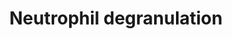 ---
authors:
- ReactomeTeam
description: Neutrophils are the most abundant leukocytes (white blood cells), indispensable
  in defending the body against invading microorganisms. In response to infection,
  neutrophils leave the circulation and migrate towards the inflammatory focus. They
  contain several subsets of granules that are mobilized to fuse with the cell membrane
  or phagosomal membrane, resulting in the exocytosis or exposure of membrane proteins.
  Traditionally, neutrophil granule constituents are described as antimicrobial or
  proteolytic, but granules also introduce membrane proteins to the cell surface,
  changing how the neutrophil responds to its environment (Borregaard et al. 2007).
  Primed neutrophils actively secrete cytokines and other inflammatory mediators and
  can present antigens via MHC II, stimulating T-cells (Wright et al. 2010).<br><br>Granules
  form during neutrophil differentiation. Granule subtypes can be distinguished by
  their content but overlap in structure and composition. The differences are believed
  to be a consequence of changing protein expression and differential timing of granule
  formation during the terminal processes of neutrophil differentiation, rather than
  sorting (Le Cabec et al. 1996). <br> <br>The classical granule subsets are Azurophil
  or primary granules (AG), secondary granules (SG) and gelatinase granules (GG).
  Neutrophils also contain exocytosable storage cell organelles, storage vesicles
  (SV), formed by endocytosis they contain many cell-surface markers and extracellular,
  plasma proteins (Borregaard et al. 1992). Ficolin-1-rich granules (FG) are like
  GGs highly exocytosable but gelatinase-poor (Rorvig et al. 2009).  View original
  pathway at [http://www.reactome.org/PathwayBrowser/#DIAGRAM=6798695 Reactome].
last-edited: 2021-01-25
organisms:
- Homo sapiens
redirect_from:
- /index.php/Pathway:WP4049
- /instance/WP4049
revision: null
schema-jsonld:
- '@context': https://schema.org/
  '@id': https://wikipathways.github.io/pathways/WP4049.html
  '@type': Dataset
  creator:
    '@type': Organization
    name: WikiPathways
  description: Neutrophils are the most abundant leukocytes (white blood cells), indispensable
    in defending the body against invading microorganisms. In response to infection,
    neutrophils leave the circulation and migrate towards the inflammatory focus.
    They contain several subsets of granules that are mobilized to fuse with the cell
    membrane or phagosomal membrane, resulting in the exocytosis or exposure of membrane
    proteins. Traditionally, neutrophil granule constituents are described as antimicrobial
    or proteolytic, but granules also introduce membrane proteins to the cell surface,
    changing how the neutrophil responds to its environment (Borregaard et al. 2007).
    Primed neutrophils actively secrete cytokines and other inflammatory mediators
    and can present antigens via MHC II, stimulating T-cells (Wright et al. 2010).<br><br>Granules
    form during neutrophil differentiation. Granule subtypes can be distinguished
    by their content but overlap in structure and composition. The differences are
    believed to be a consequence of changing protein expression and differential timing
    of granule formation during the terminal processes of neutrophil differentiation,
    rather than sorting (Le Cabec et al. 1996). <br> <br>The classical granule subsets
    are Azurophil or primary granules (AG), secondary granules (SG) and gelatinase
    granules (GG). Neutrophils also contain exocytosable storage cell organelles,
    storage vesicles (SV), formed by endocytosis they contain many cell-surface markers
    and extracellular, plasma proteins (Borregaard et al. 1992). Ficolin-1-rich granules
    (FG) are like GGs highly exocytosable but gelatinase-poor (Rorvig et al. 2009).  View
    original pathway at [http://www.reactome.org/PathwayBrowser/#DIAGRAM=6798695 Reactome].
  keywords:
  - '4xPalmC-CD36 '
  - 'A1BG '
  - 'ABCA13 '
  - 'ACAA1 '
  - 'ACLY '
  - 'ACPP '
  - 'ACTR10 '
  - 'ACTR1B '
  - 'ACTR2 '
  - 'ADAM10 '
  - 'ADAM8 '
  - 'AGA '
  - 'AGL '
  - 'AGPAT2 '
  - 'AHSG '
  - 'ALAD '
  - 'ALDH3B1 '
  - 'ALDOA '
  - 'ALDOC '
  - 'ALOX5 '
  - 'AMPD3 '
  - 'ANO6 '
  - 'ANPEP '
  - 'ANXA2 '
  - 'AOC1 '
  - 'AP1M1 '
  - 'AP2A2(1-939) '
  - 'APAF1 '
  - 'APEH '
  - 'APRT '
  - 'ARG1 '
  - 'ARHGAP9 '
  - 'ARL8A '
  - 'ARMC8 '
  - 'ARPC5 '
  - 'ARSA(19-444) '
  - 'ARSA(448-507) '
  - 'ARSB '
  - 'ASAH1(143-395) '
  - 'ASAH1(22-142) '
  - 'ATAD3B '
  - 'ATG7 '
  - 'ATP11A '
  - 'ATP11B '
  - 'ATP6AP2 '
  - 'ATP6V0A1 '
  - 'ATP6V0C '
  - 'ATP6V1D '
  - 'ATP8A1 '
  - 'ATP8B4 '
  - 'AZU1 '
  - Azurophil granule
  - 'B2M(21-119) '
  - 'B4GALT1 '
  - 'BIN2 '
  - 'BPI '
  - 'BRI3 '
  - 'BST1 '
  - 'BST2 '
  - 'C16orf62 '
  - 'C3 alpha chain '
  - 'C3 beta chain '
  - 'C3AR1 '
  - 'C5AR1 '
  - 'C6ORF120 '
  - 'CAB39 '
  - 'CALML5 '
  - 'CAMP(134-170) '
  - 'CAND1 '
  - 'CANT1 '
  - 'CAP1 '
  - 'CAPN1 '
  - 'CAT '
  - 'CCT2 '
  - 'CCT8 '
  - 'CD177 '
  - 'CD300A '
  - 'CD33 '
  - 'CD44 '
  - 'CD47 '
  - 'CD53 '
  - 'CD55 '
  - 'CD58 '
  - 'CD59 '
  - 'CD63 '
  - 'CD68 '
  - 'CD93 '
  - 'CD97 '
  - 'CD97(21-835) '
  - 'CDA '
  - 'CDK13 '
  - 'CEACAM1 '
  - 'CEACAM3 '
  - 'CEACAM6 '
  - 'CEACAM8 '
  - 'CECR1 '
  - 'CEP290 '
  - 'CFD '
  - 'CFP '
  - 'CHI3L1 '
  - 'CHIT1 '
  - 'CHRNB4 '
  - 'CKAP4 '
  - 'CLEC12A '
  - 'CLEC4C '
  - 'CLEC4D '
  - 'CLEC5A '
  - 'CMTM6 '
  - 'CNN2 '
  - 'COMMD3 '
  - 'COMMD9 '
  - 'COPB1 '
  - 'COTL1 '
  - 'CPNE1 '
  - 'CPNE3 '
  - 'CPPED1 '
  - 'CR1 '
  - 'CRACR2A '
  - 'CREG1 '
  - 'CRISP3 '
  - 'CRISPLD2 '
  - 'CSNK2B '
  - 'CST3 '
  - 'CSTB '
  - 'CTSA(29-326) '
  - 'CTSA(327-480) '
  - 'CTSB(80-333) '
  - 'CTSC(25-134) '
  - 'CTSD(65-412) '
  - 'CTSG '
  - 'CTSH(116-335) '
  - 'CTSS '
  - 'CTSZ '
  - 'CXCL1(35-107) '
  - 'CXCR1 '
  - 'CXCR2 '
  - 'CYB5R3(27-301) '
  - 'CYBA '
  - 'CYBB '
  - 'CYFIP1 '
  - 'CYSTM1 '
  - 'DBNL '
  - 'DDOST '
  - 'DDX3X '
  - 'DEFA1(65-94) '
  - 'DEFA1(66-94) '
  - 'DEFA4(64-96) '
  - 'DEGS1 '
  - 'DERA '
  - 'DGAT1 '
  - 'DIAPH1 '
  - 'DNAJC13 '
  - 'DNAJC3 '
  - 'DNAJC5 '
  - 'DNASE1L1 '
  - 'DOCK2 '
  - 'DOK3 '
  - 'DPP7 '
  - 'DSC1 '
  - 'DSG1 '
  - 'DSN1 '
  - 'DSP '
  - 'DYNC1H1 '
  - 'DYNC1LI1 '
  - 'DYNLL1 '
  - 'DYNLT1 '
  - 'EEF1A1 '
  - 'EEF2 '
  - 'ELANE '
  - 'EMR3(22-652) '
  - 'ENPP4 '
  - 'EPX '
  - 'ERP44 '
  - 'FABP5 '
  - 'FAF2 '
  - 'FCAR '
  - 'FCER1G '
  - 'FCGR2A '
  - 'FCGR3B '
  - 'FCN1 '
  - 'FGL2 '
  - 'FGR '
  - 'FLG2 '
  - 'FOLR3 '
  - 'FPR1 '
  - 'FPR2 '
  - 'FRK '
  - 'FRMPD3 '
  - 'FTH1 '
  - 'FTL '
  - 'FUCA1 '
  - 'FUCA2 '
  - Ficolin-rich granule
  - 'GAA '
  - 'GCA '
  - 'GDI2 '
  - 'GGH '
  - 'GHDC '
  - 'GLA '
  - 'GLB1 '
  - 'GLIPR1 '
  - 'GM2A(32-193) '
  - 'GMFG '
  - 'GNS '
  - 'GOLGA7 '
  - 'GPI '
  - 'GPIN-CD14(20-345) '
  - 'GPR84 '
  - 'GPR97 '
  - 'GRN '
  - 'GSDMD '
  - 'GSN '
  - 'GSTP1 '
  - 'GUSB '
  - 'GYG1 '
  - 'HBB '
  - 'HEBP2 '
  - 'HEXB(122-311) '
  - 'HEXB(315-556) '
  - 'HGSNAT '
  - 'HK3 '
  - 'HLA class I histocompatibility antigen, A-34 alpha chain '
  - 'HLA class I histocompatibility antigen, A-74 alpha chain '
  - 'HLA-A34 '
  - 'HLA-A74 '
  - 'HLA-C '
  - 'HLA-H '
  - 'HMGB1 '
  - 'HMHA1 '
  - 'HMOX2 '
  - 'HP '
  - 'HPSE(158-543) '
  - 'HPSE(36-109) '
  - 'HRNR '
  - 'HSP90AA1 '
  - 'HSP90AB1 '
  - 'HSPA1A '
  - 'HSPA1B '
  - 'HSPA6 '
  - 'HSPA8 '
  - 'HUWE1 '
  - 'HVCN1 '
  - 'IDH1 '
  - 'IGF2R '
  - 'ILF2 '
  - 'IMPDH1 '
  - 'IMPDH2 '
  - 'IQGAP1 '
  - 'IQGAP2 '
  - 'IST1 '
  - 'ITGAL '
  - 'ITGAM '
  - 'ITGAV(31-1048) '
  - 'ITGAX '
  - 'ITGB2 '
  - 'JUP '
  - 'KCMF1 '
  - 'KCNAB2 '
  - 'KPNB1 '
  - 'KRT1 '
  - 'LAIR1 '
  - 'LAMP1 '
  - 'LAMP2 '
  - 'LAMTOR1 '
  - 'LAMTOR2 '
  - 'LAMTOR3 '
  - 'LCN2 '
  - 'LGALS3 '
  - 'LILRA3 '
  - 'LILRB2 '
  - 'LILRB3 '
  - 'LPCAT1 '
  - 'LRG1 '
  - 'LRMP '
  - 'LRRC7 '
  - 'LTA4H '
  - 'LTF '
  - 'LYZ '
  - 'MAGT1 '
  - 'MAN2B1 '
  - 'MANBA '
  - 'MAPK1 '
  - 'MAPK14 '
  - 'MCEMP1 '
  - 'METTL7A '
  - 'MGAM '
  - 'MGST1 '
  - 'MIF '
  - 'MLEC '
  - 'MME '
  - 'MMP25 '
  - 'MMP8 '
  - 'MMP9 '
  - 'MMP9(107-707) '
  - 'MMTAG2 '
  - 'MNDA '
  - 'MOSPD2 '
  - 'MPO (165-278) '
  - 'MPO (279-745) '
  - 'MS4A3 '
  - 'MVP '
  - 'MyrG-p-S16-TICAM2 '
  - 'NAPRT1 '
  - 'NBEAL2 '
  - 'NCKAP1L '
  - 'NCSTN '
  - 'NDUFC2 '
  - 'NEU1 '
  - 'NFAM1 '
  - 'NFASC '
  - 'NFKB1(1-968) '
  - 'NHLRC3 '
  - 'NIT2 '
  - 'NME2 '
  - 'NPC2 '
  - 'NRAS '
  - 'OLFM4 '
  - 'OLR1 '
  - 'ORM1 '
  - 'ORM2 '
  - 'ORMDL3 '
  - 'OSCAR '
  - 'OSTF1 '
  - 'OxA-GALNS '
  - 'P2RX1 '
  - 'PA2G4 '
  - 'PADI2 '
  - 'PAFAH1B2 '
  - 'PDAP1 '
  - 'PDXK '
  - 'PECAM1 '
  - 'PFKL '
  - 'PGAM1 '
  - 'PGLYRP1 '
  - 'PGM1 '
  - 'PGM2 '
  - 'PGRMC1 '
  - 'PIGR(19-603) '
  - 'PKM '
  - 'PKP1 '
  - 'PLAC8 '
  - 'PLAU(21-431) '
  - 'PLAUR '
  - 'PLD1 '
  - 'PLEKHO2 '
  - 'PNP '
  - 'PPBP(35-128) '
  - 'PPIA '
  - 'PPIE '
  - 'PRCP '
  - 'PRDX4 '
  - 'PRDX6 '
  - 'PRG2 '
  - 'PRG3 '
  - 'PRKCD(1-329) '
  - 'PRKCD(330-676) '
  - 'PRSS2 '
  - 'PRSS2(24-247) '
  - 'PRSS3 '
  - 'PRTN3 '
  - 'PSAP(17-524) '
  - 'PSEN1(1-298) '
  - 'PSEN1(1-467) '
  - 'PSEN1(299-467) '
  - 'PSMA2 '
  - 'PSMA5 '
  - 'PSMB1 '
  - 'PSMB7 '
  - 'PSMC2 '
  - 'PSMC3 '
  - 'PSMD1 '
  - 'PSMD11 '
  - 'PSMD12 '
  - 'PSMD13 '
  - 'PSMD14 '
  - 'PSMD2 '
  - 'PSMD3 '
  - 'PSMD6 '
  - 'PSMD7 '
  - 'PTAFR '
  - 'PTGES2 '
  - 'PTPN6 '
  - 'PTPRB '
  - 'PTPRC '
  - 'PTPRJ '
  - 'PTPRN2 '
  - 'PTX3 '
  - 'PXLP-PYGB '
  - 'PXLP-PYGL '
  - 'PYCARD '
  - 'QPCT '
  - 'QSOX1 '
  - 'RAB10 '
  - 'RAB14 '
  - 'RAB18 '
  - 'RAB24 '
  - 'RAB27A '
  - 'RAB31 '
  - 'RAB37 '
  - 'RAB3A '
  - 'RAB3D '
  - 'RAB44 '
  - 'RAB4B '
  - 'RAB5B '
  - 'RAB5C '
  - 'RAB6A '
  - 'RAB7A '
  - 'RAB9B '
  - 'RAC1 '
  - 'RAP1A '
  - 'RAP1B '
  - 'RAP2B '
  - 'RAP2C '
  - 'RETN '
  - 'RHOA '
  - 'RHOF '
  - 'RHOG '
  - 'RNASE2 '
  - 'RNASE3 '
  - 'RNASET2 '
  - 'ROCK1 '
  - 'S100A11 '
  - 'S100A12 '
  - 'S100A7 '
  - 'S100A8 '
  - 'S100A9 '
  - 'S100P '
  - 'SCAMP1 '
  - 'SDCBP '
  - 'SELL '
  - 'SERPINA1 '
  - 'SERPINA3 '
  - 'SERPINB1 '
  - 'SERPINB10 '
  - 'SERPINB12 '
  - 'SERPINB3 '
  - 'SERPINB6 '
  - 'SIGLEC14 '
  - 'SIGLEC5 '
  - 'SIGLEC9 '
  - 'SIRPA '
  - 'SIRPB1 '
  - 'SLC11A1 '
  - 'SLC15A4 '
  - 'SLC27A2 '
  - 'SLC2A3 '
  - 'SLC2A5 '
  - 'SLC44A2 '
  - 'SLCO4C1 '
  - 'SLPI '
  - 'SNAP23 '
  - 'SNAP25 '
  - 'SNAP29 '
  - 'SPTAN1 '
  - 'SRP14 '
  - 'STBD1 '
  - 'STK10 '
  - 'STK11IP '
  - 'STOM '
  - 'SURF4 '
  - 'SVIP '
  - 'SYNGR1 '
  - Secretory granule
  - Specific granule
  - 'TARM1 '
  - 'TBC1D10C '
  - 'TCIRG1 '
  - 'TCN1 '
  - 'TIMP2 '
  - 'TLR2 '
  - 'TMBIM1 '
  - 'TMC6 '
  - 'TMEM173 '
  - 'TMEM179B '
  - 'TMEM30A '
  - 'TMEM63A '
  - 'TNFAIP6 '
  - 'TNFRSF1B '
  - 'TOLLIP '
  - 'TOM1 '
  - 'TRAPPC1 '
  - 'TRPM2 '
  - 'TSPAN14 '
  - 'TTR '
  - 'TUBB '
  - 'TUBB4B '
  - 'TXNDC5 '
  - 'TYROBP '
  - Tertiary granule
  - 'UBR4 '
  - 'UNC13D '
  - 'VAMP8 '
  - 'VAPA '
  - 'VAT1 '
  - 'VCL '
  - 'VCP '
  - 'VNN1 '
  - 'XRCC5 '
  - 'XRCC6 '
  - 'YPEL5 '
  - 'class I MHC B7 '
  - lumen proteins
  - membrane proteins
  license: CC0
  name: Neutrophil degranulation
seo: CreativeWork
title: Neutrophil degranulation
wpid: WP4049
---